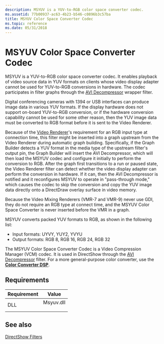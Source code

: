 ```yaml
---
description: MSYUV is a YUV-to-RGB color space converter codec.
ms.assetid: 77b00937-ac63-4b23-b546-c0896b3c57ba
title: MSYUV Color Space Converter Codec
ms.topic: reference
ms.date: 05/31/2018
---
```


# MSYUV Color Space Converter Codec

MSYUV is a YUV-to-RGB color space converter codec. It enables playback of video source data in YUV formats on clients whose video display adapter cannot be used for YUV-to-RGB conversions in hardware. The codec participates in filter graphs through the [AVI Decompressor](avi-decompressor-filter.md) wrapper filter.

Digital conferencing cameras with 1394 or USB interfaces can produce image data in various YUV formats. If the display hardware does not support on-board YUV-to-RGB conversion, or if the hardware conversion capability cannot be used for some other reason, then the YUV image data must be converted to RGB format before it is sent to the Video Renderer.

Because of the [Video Renderer](video-renderer-filter.md)'s requirement for an RGB input type at connection time, this filter might be inserted into a graph upstream from the Video Renderer during automatic graph building. Specifically, if the Graph Builder detects a YUV format in the media type of the upstream filter's output pin, the Graph Builder will insert the AVI Decompressor, which will then load the MSYUV codec and configure it initially to perform the conversion to RGB. After the graph first transitions to a run or paused state, the Video Renderer filter can detect whether the video display adapter can perform the conversion in hardware. If it can, then the AVI Decompressor is notified and it reconfigures MSYUV to operate in "pass-through mode," which causes the codec to skip the conversion and copy the YUV image data directly onto a DirectDraw overlay surface in video memory.

Because the Video Mixing Renderers (VMR-7 and VMR-9) never use GDI, they do not require an RGB type at connect time, and the MSYUV Color Space Converter is never inserted before the VMR in a graph.

MSYUV converts packed YUV formats to RGB, as shown in the following list:

-   Input formats: UYVY, YUY2, YVYU
-   Output formats: RGB 8, RGB 16, RGB 24, RGB 32

The MSYUV Color Space Converter Codec is a Video Compression Manager (VCM) codec. It is used in DirectShow through the [AVI Decompressor](avi-decompressor-filter.md) filter. For a more general-purpose color converter, use the [**Color Converter DSP**](../medfound/colorconverter.md).

## Requirements



| Requirement | Value |
|----------------|--------------------------------------------------------------------------------------|
| DLL<br/> | <dl> <dt>Msyuv.dll</dt> </dl> |



## See also

<dl> <dt>

[DirectShow Filters](directshow-filters.md)
</dt> </dl>

 

 
